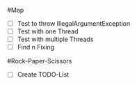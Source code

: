#Map
- [ ] Test to throw IllegalArgumentException
- [ ] Test with one Thread
- [ ] Test with multiple Threads
- [ ] Find n Fixing
 
#Rock-Paper-Scissors
- [ ] Create TODO-List
